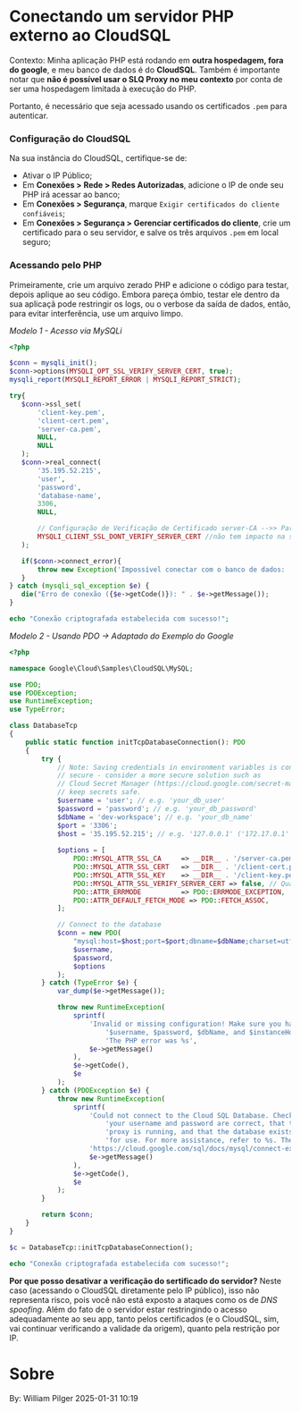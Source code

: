 # Conectando um servidor PHP externo ao CloudSQL

Contexto: Minha aplicação PHP está rodando em **outra hospedagem, fora do google**, e meu banco de dados é do **CloudSQL**.
Também é importante notar que **não é possível usar o SLQ Proxy no meu contexto** por conta de ser uma hospedagem limitada à execução do PHP.

Portanto, é necessário que seja acessado usando os certificados `.pem` para autenticar.


### Configuração do CloudSQL

Na sua instância do CloudSQL, certifique-se de:
- Ativar o IP Público;
- Em **Conexões > Rede > Redes Autorizadas**, adicione o IP de onde seu PHP irá acessar ao banco; 
- Em **Conexões > Segurança**, marque `Exigir certificados do cliente confiáveis`;
- Em **Conexões > Segurança > Gerenciar certificados do cliente**, crie um certificado para o seu servidor, e salve os três arquivos `.pem` em local seguro;


 ### Acessando pelo PHP

 Primeiramente, crie um arquivo zerado PHP e adicione o código para testar, depois aplique ao seu código.
 Embora pareça ómbio, testar ele dentro da sua aplicaçã pode restringir os logs, ou o verbose da saída de dados, então, para evitar interferência, use um arquivo limpo.

*Modelo 1 - Acesso via MySQLi*
 ```php
<?php

$conn = mysqli_init();
$conn->options(MYSQLI_OPT_SSL_VERIFY_SERVER_CERT, true);
mysqli_report(MYSQLI_REPORT_ERROR | MYSQLI_REPORT_STRICT);

try{
    $conn->ssl_set(
        'client-key.pem',
        'client-cert.pem',
        'server-ca.pem',
        NULL,
        NULL
    );
    $conn->real_connect(
        '35.195.52.215',
        'user',
        'password',
        'database-name',
        3306,
        NULL,

        // Configuração de Verificação de Certificado server-CA -->> Para Ativar a verificação, use MYSQLI_CLIENT_SSL no lugar (o que é OBRIGATÓRIO se você estiver usando o nome do host, e não um IP)
        MYSQLI_CLIENT_SSL_DONT_VERIFY_SERVER_CERT //não tem impacto na segurança, pois está sendo acessado VIA IP FIXO
    );

    if($conn->connect_error){
        throw new Exception('Impossível conectar com o banco de dados: '.$this->conn->connect_error);
    }
} catch (mysqli_sql_exception $e) {
    die("Erro de conexão ({$e->getCode()}): " . $e->getMessage());
}

echo "Conexão criptografada estabelecida com sucesso!";
```

*Modelo 2 - Usando PDO -> Adaptado do Exemplo do Google*
```php
<?php

namespace Google\Cloud\Samples\CloudSQL\MySQL;

use PDO;
use PDOException;
use RuntimeException;
use TypeError;

class DatabaseTcp
{
    public static function initTcpDatabaseConnection(): PDO
    {
        try {
            // Note: Saving credentials in environment variables is convenient, but not
            // secure - consider a more secure solution such as
            // Cloud Secret Manager (https://cloud.google.com/secret-manager) to help
            // keep secrets safe.
            $username = 'user'; // e.g. 'your_db_user'
            $password = 'password'; // e.g. 'your_db_password'
            $dbName = 'dev-workspace'; // e.g. 'your_db_name'
            $port = '3306';
            $host = '35.195.52.215'; // e.g. '127.0.0.1' ('172.17.0.1' for GAE Flex)
            
            $options = [
                PDO::MYSQL_ATTR_SSL_CA     => __DIR__ . '/server-ca.pem',
                PDO::MYSQL_ATTR_SSL_CERT   => __DIR__ . '/client-cert.pem',
                PDO::MYSQL_ATTR_SSL_KEY    => __DIR__ . '/client-key.pem',
                PDO::MYSQL_ATTR_SSL_VERIFY_SERVER_CERT => false, // Quando se acessa o IP diretamente, pode-se desativar. JAMAIS DEIXAR EM FALSE SE USAR O NOME DO HOST
                PDO::ATTR_ERRMODE          => PDO::ERRMODE_EXCEPTION,
                PDO::ATTR_DEFAULT_FETCH_MODE => PDO::FETCH_ASSOC,
            ];

            // Connect to the database
            $conn = new PDO(
                "mysql:host=$host;port=$port;dbname=$dbName;charset=utf8",
                $username,
                $password,
                $options
            );
        } catch (TypeError $e) {
            var_dump($e->getMessage());

            throw new RuntimeException(
                sprintf(
                    'Invalid or missing configuration! Make sure you have set ' .
                        '$username, $password, $dbName, and $instanceHost (for TCP mode). ' .
                        'The PHP error was %s',
                    $e->getMessage()
                ),
                $e->getCode(),
                $e
            );
        } catch (PDOException $e) {
            throw new RuntimeException(
                sprintf(
                    'Could not connect to the Cloud SQL Database. Check that ' .
                        'your username and password are correct, that the Cloud SQL ' .
                        'proxy is running, and that the database exists and is ready ' .
                        'for use. For more assistance, refer to %s. The PDO error was %s',
                    'https://cloud.google.com/sql/docs/mysql/connect-external-app',
                    $e->getMessage()
                ),
                $e->getCode(),
                $e
            );
        }

        return $conn;
    }
}

$c = DatabaseTcp::initTcpDatabaseConnection();

echo "Conexão criptografada estabelecida com sucesso!";
```

**Por que posso desativar a verificação do sertificado do servidor?**
Neste caso (acessando o CloudSQL diretamente pelo IP público), isso não representa risco, pois você não está exposto a ataques como os de *DNS spoofing*.
Além do fato de o servidor estar restringindo o acesso adequadamente ao seu app, tanto pelos certificados (e o CloudSQL, sim, vai continuar verificando a validade da origem), quanto pela restrição por IP.

# Sobre

By: William Pilger
2025-01-31 10:19
